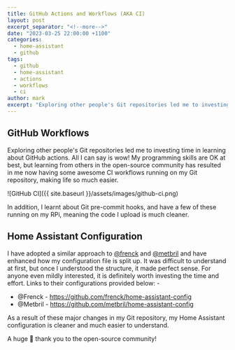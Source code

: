 ```yaml
---
title: GitHub Actions and Workflows (AKA CI)
layout: post
excerpt_separator: "<!--more-->"
date: "2023-03-25 22:00:00 +1100"
categories:
  - home-assistant
  - github
tags:
  - github
  - home-assistant
  - actions
  - workflows
  - ci
author: mark
excerpt: "Exploring other people's Git repositories led me to investing time in learning about GitHub actions. All I can say is wow! My programming skills are OK at best, but learning from others in the open-source community has resulted in me now having some awesome CI workflows running on my Git repository, making life so much easier."
---
```


## GitHub Workflows

Exploring other people's Git repositories led me to investing time in learning about GitHub actions. All I can say is wow! My programming skills are OK at best, but learning from others in the open-source community has resulted in me now having some awesome CI workflows running on my Git repository, making life so much easier.

![GitHub CI]({{ site.baseurl }}/assets/images/github-ci.png)

<!--more-->

In addition, I learnt about Git pre-commit hooks, and have a few of these running on my RPi, meaning the code I upload is much cleaner.

## Home Assistant Configuration

I have adopted a similar approach to [@frenck](https://github.com/frenck) and [@metbril](https://github.com/metbrill) and have enhanced how my configuration file is split up. It was difficult to understand at first, but once I understood the structure, it made perfect sense. For anyone even mildly interested, it is definitely worth investing the time and effort. Links to their configurations provided below: -

- @Frenck - <https://github.com/frenck/home-assistant-config>
- @Metbril - <https://github.com/metbril/home-assistant-config>

As a result of these major changes in my Git repository, my Home Assistant configuration is cleaner and much easier to understand.

A huge 🙏 thank you to the open-source community!

